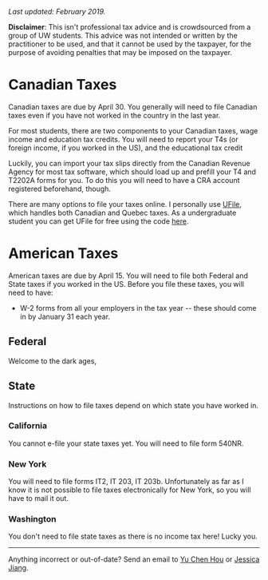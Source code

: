 <!-- TITLE: Taxes -->
<!-- SUBTITLE: Money money money -->

*Last updated: February 2019.*

**Disclaimer**: This isn't professional tax advice and is crowdsourced from a group of UW students. This advice was not intended or written by the practitioner to be used, and that it cannot be used by the taxpayer, for the purpose of avoiding penalties that may be imposed on the taxpayer.
# Canadian Taxes
Canadian taxes are due by April 30. You generally will need to file Canadian taxes even if you have not worked in the country in the last year.

For most students, there are two components to your Canadian taxes, wage income and education tax credits. You will need to report your T4s (or foreign income, if you worked in the US), and the educational tax credit 

Luckily, you can import your tax slips directly from the Canadian Revenue Agency for most tax software, which should load up and prefill your T4 and T2202A forms for you. To do this you will need to have a CRA account registered beforehand, though.

There are many options to file your taxes online. I personally use [UFile](https://www.ufile.ca/), which handles both Canadian and Quebec taxes. As a undergraduate student you can get UFile for free using the code [here](https://cfs-fcee.ca/services/).


# American Taxes
American taxes are due by April 15. You will need to file both Federal and State taxes if you worked in the US. Before you file these taxes, you will need to have:
*  W-2 forms from all your employers in the tax year -- these should come in by January 31 each year.

## Federal
Welcome to the dark ages,

## State
Instructions on how to file taxes depend on which state you have worked in.

### California
You cannot e-file your state taxes yet. You will need to file form 540NR.

### New York
You will need to file forms IT2, IT 203, IT 203b. Unfortunately as far as I know it is not possible to file taxes electronically for New York, so you will have to mail it out.

### Washington
You don't need to file state taxes as there is no income tax here! Lucky you.




-----


 Anything incorrect or out-of-date? Send an email to [Yu Chen Hou](mailto:me@yuchenhou.com) or [Jessica Jiang](mailto:jessicajiang97@gmail.com).
